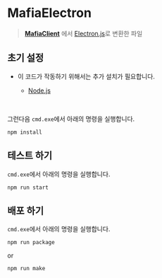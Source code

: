 # MafiaElectron

> [**MafiaClient**](../MafiaClient/) 에서 [Electron.js](https://www.electronjs.org/)로 변환한 파일


## 초기 설정

* 이 코드가 작동하기 위해서는 추가 설치가 필요합니다.


  - [Node.js](https://nodejs.org/)

</br>

그런다음 `cmd.exe`에서 아래의 명령을 실행합니다.
```
npm install
```

## 테스트 하기
`cmd.exe`에서 아래의 명령을 실행합니다.
```
npm run start
```

## 배포 하기
`cmd.exe`에서 아래의 명령을 실행합니다.
```
npm run package
```
or
```
npm run make
```
